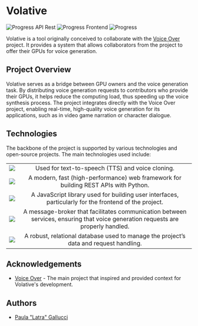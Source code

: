# Volative

 
![Progress API Rest](https://img.shields.io/badge/API_REST-25%25-orange) ![Progress Frontend](https://img.shields.io/badge/Webpage-0%25-red) ![Progress](https://img.shields.io/badge/Client-0%25-red)


Volative is a tool originally conceived to collaborate with the  [Voice Over](https://github.com/mrthinger/wow-voiceover)  project. It provides a system that allows collaborators from the project to offer their GPUs for voice generation.

## Project Overview
Volative serves as a bridge between GPU owners and the voice generation task. By distributing voice generation requests to contributors who provide their GPUs, it helps reduce the computing load, thus speeding up the voice synthesis process. The project integrates directly with the Voice Over project, enabling real-time, high-quality voice generation for its applications, such as in video game narration or character dialogue.


## Technologies
  
The backbone of the project is supported by various technologies and open-source projects. The main technologies used include:

<table>
  <tr>
    <td style="text-align:center;">
      <a href="https://coqui.ai/">
        <img src="https://img.shields.io/badge/Coqui_AI-white?style=for-the-badge">
      </a>
    </td>
    <td style="text-align:center;">
      Used for text-to-speech (TTS) and voice cloning.
    </td>
  </tr>
  <tr>
    <td style="text-align:center;">
      <a href="https://fastapi.tiangolo.com/">
        <img src="https://img.shields.io/badge/Fast%20API-white?style=for-the-badge&logo=fastapi">
      </a>
    </td>
    <td style="text-align:center;">
      A modern, fast (high-performance) web framework for building REST APIs with Python.
    </td>
  </tr>
  <tr>
    <td style="text-align:center;">
      <a href="https://es.react.dev/">
        <img src="https://img.shields.io/badge/REACT-white?style=for-the-badge&logo=react">
      </a>
    </td>
    <td style="text-align:center;">
      A JavaScript library used for building user interfaces, particularly for the frontend of the project.
    </td>
  </tr>
  <tr>
    <td style="text-align:center;">
      <a href="https://www.rabbitmq.com/">
        <img src="https://img.shields.io/badge/RabbitMQ-white?style=for-the-badge&logo=rabbitmq">
      </a>
    </td>
    <td style="text-align:center;">
      A message-broker that facilitates communication between services, ensuring that voice generation requests are properly handled.
    </td>
  </tr>
  <tr>
    <td style="text-align:center;">
      <a href="https://www.postgresql.org/">
        <img src="https://img.shields.io/badge/Postgre_SQL-white?style=for-the-badge&logo=postgresql">
      </a>
    </td>
    <td style="text-align:center;">
      A robust, relational database used to manage the project’s data and request handling.
    </td>
  </tr>
</table>

## Acknowledgements
- [Voice Over](https://github.com/mrthinger/wow-voiceover/) - The main project that inspired and provided context for Volative's development.

## Authors
- [Paula "Latra" Gallucci](https://github.com/latra)